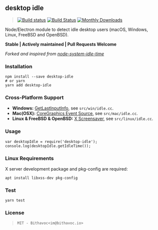 ## desktop idle
> [![Build status](https://ci.appveyor.com/api/projects/status/gwlnytjjw4ju3vs0?svg=true)](https://ci.appveyor.com/project/bithavoc/node-desktop-idle)
> [![Build Status](https://travis-ci.org/bithavoc/node-desktop-idle.svg?branch=master)](https://travis-ci.org/bithavoc/node-desktop-idle)
> [![Monthly Downloads](https://img.shields.io/npm/dm/desktop-idle.svg)](https://www.npmjs.com/package/desktop-idle)

Node/Electron module to detect idle desktop users (macOS, Windows, Linux, FreeBSD and OpenBSD).

**Stable | Actively maintained | Pull Requests Welcome**

_Forked and inspired from [node-system-idle-time](https://github.com/paulcbetts/node-system-idle-time)_

### Installation
```
npm install --save desktop-idle
# or yarn
yarn add desktop-idle
```

### Cross-Platform Support
* **Windows:** [GetLastInputInfo](https://msdn.microsoft.com/en-us/library/windows/desktop/ms646302(v=vs.85).aspx), see `src/win/idle.cc`.
* **Mac(OSX):** [CoreGraphics Event Source](https://developer.apple.com/documentation/coregraphics/1408790-cgeventsourcesecondssincelasteve), see `src/mac/idle.cc`.
* **Linux & FreeBSD & OpenBSD:** [X Screensaver](https://linux.die.net/man/3/xscreensaverqueryinfo), see `src/linux/idle.cc`.

### Usage
```
var desktopIdle = require('desktop-idle');
console.log(desktopIdle.getIdleTime());
```

### Linux Requirements

X server development package and pkg-config are required:

`apt install libxss-dev pkg-config`

### Test

```
yarn test
```

### License

> `MIT - Bithavoc<im@bithavoc.io>`